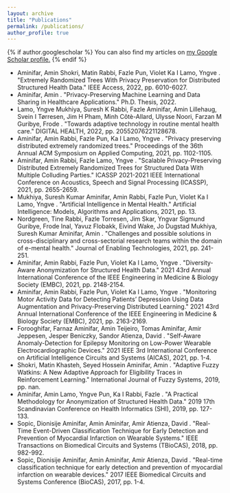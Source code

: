 ```yaml
---
layout: archive
title: "Publications"
permalink: /publications/
author_profile: true
---
```


{% if author.googlescholar %}
  You can also find my articles on <u><a href="{{author.googlescholar}}">my Google Scholar profile</a>.</u>
{% endif %}

* Aminifar, Amin Shokri, Matin Rabbi, Fazle Pun, Violet Ka I Lamo, Yngve . "Extremely Randomized Trees With Privacy Preservation for Distributed Structured Health Data." IEEE Access, 2022, pp. 6010-6027.
* Aminifar, Amin . "Privacy-Preserving Machine Learning and Data Sharing in Healthcare Applications."  Ph.D. Thesis, 2022.
* Lamo, Yngve Mukhiya, Suresh K Rabbi, Fazle Aminifar, Amin Lillehaug, Svein I Tørresen, Jim H Pham, Minh Côtè-Allard, Ulysse Noori, Farzan M Guribye, Frode . "Towards adaptive technology in routine mental health care." DIGITAL HEALTH, 2022, pp. 20552076221128678.
* Aminifar, Amin Rabbi, Fazle Pun, Ka I Lamo, Yngve . "Privacy preserving distributed extremely randomized trees." Proceedings of the 36th Annual ACM Symposium on Applied Computing, 2021, pp. 1102-1105.
* Aminifar, Amin Rabbi, Fazle Lamo, Yngve . "Scalable Privacy-Preserving Distributed Extremely Randomized Trees for Structured Data With Multiple Colluding Parties." ICASSP 2021-2021 IEEE International Conference on Acoustics, Speech and Signal Processing (ICASSP), 2021, pp. 2655-2659.
* Mukhiya, Suresh Kumar Aminifar, Amin Rabbi, Fazle Pun, Violet Ka I Lamo, Yngve . "Artificial Intelligence in Mental Health." Artificial Intelligence: Models, Algorithms and Applications, 2021, pp. 13.
* Nordgreen, Tine Rabbi, Fazle Torresen, Jim Skar, Yngvar Sigmund Guribye, Frode Inal, Yavuz Flobakk, Eivind Wake, Jo Dugstad Mukhiya, Suresh Kumar Aminifar, Amin . "Challenges and possible solutions in cross-disciplinary and cross-sectorial research teams within the domain of e-mental health." Journal of Enabling Technologies, 2021, pp. 241-251.
* Aminifar, Amin Rabbi, Fazle Pun, Violet Ka I Lamo, Yngve . "Diversity-Aware Anonymization for Structured Health Data." 2021 43rd Annual International Conference of the IEEE Engineering in Medicine & Biology Society (EMBC), 2021, pp. 2148-2154.
* Aminifar, Amin Rabbi, Fazle Pun, Violet Ka I Lamo, Yngve . "Monitoring Motor Activity Data for Detecting Patients’ Depression Using Data Augmentation and Privacy-Preserving Distributed Learning." 2021 43rd Annual International Conference of the IEEE Engineering in Medicine & Biology Society (EMBC), 2021, pp. 2163-2169.
* Forooghifar, Farnaz Aminifar, Amin Teijeiro, Tomas Aminifar, Amir Jeppesen, Jesper Beniczky, Sandor Atienza, David . "Self-Aware Anomaly-Detection for Epilepsy Monitoring on Low-Power Wearable Electrocardiographic Devices." 2021 IEEE 3rd International Conference on Artificial Intelligence Circuits and Systems (AICAS), 2021, pp. 1-4.
* Shokri, Matin Khasteh, Seyed Hossein Aminifar, Amin . "Adaptive Fuzzy Watkins: A New Adaptive Approach for Eligibility Traces in Reinforcement Learning." International Journal of Fuzzy Systems, 2019, pp. nan.
* Aminifar, Amin Lamo, Yngve Pun, Ka I Rabbi, Fazle . "A Practical Methodology for Anonymization of Structured Health Data." 2019 17th Scandinavian Conference on Health Informatics (SHI), 2019, pp. 127-133.
* Sopic, Dionisije Aminifar, Amin Aminifar, Amir Atienza, David . "Real-Time Event-Driven Classification Technique for Early Detection and Prevention of Myocardial Infarction on Wearable Systems." IEEE Transactions on Biomedical Circuits and Systems (TBioCAS), 2018, pp. 982-992.
* Sopic, Dionisije Aminifar, Amin Aminifar, Amir Atienza, David . "Real-time classification technique for early detection and prevention of myocardial infarction on wearable devices." 2017 IEEE Biomedical Circuits and Systems Conference (BioCAS), 2017, pp. 1-4.
